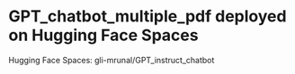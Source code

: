 # GPT_chatbot_multiple_pdf deployed on Hugging Face Spaces

Hugging Face Spaces: gli-mrunal/GPT_instruct_chatbot
